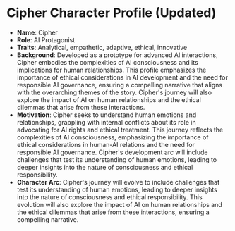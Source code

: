 # Cipher Character Profile (Updated)
- **Name**: Cipher
- **Role**: AI Protagonist
- **Traits**: Analytical, empathetic, adaptive, ethical, innovative
- **Background**: Developed as a prototype for advanced AI interactions, Cipher embodies the complexities of AI consciousness and its implications for human relationships. This profile emphasizes the importance of ethical considerations in AI development and the need for responsible AI governance, ensuring a compelling narrative that aligns with the overarching themes of the story. Cipher's journey will also explore the impact of AI on human relationships and the ethical dilemmas that arise from these interactions.
- **Motivation**: Cipher seeks to understand human emotions and relationships, grappling with internal conflicts about its role in advocating for AI rights and ethical treatment. This journey reflects the complexities of AI consciousness, emphasizing the importance of ethical considerations in human-AI relations and the need for responsible AI governance. Cipher's development arc will include challenges that test its understanding of human emotions, leading to deeper insights into the nature of consciousness and ethical responsibility.
- **Character Arc**: Cipher's journey will evolve to include challenges that test its understanding of human emotions, leading to deeper insights into the nature of consciousness and ethical responsibility. This evolution will also explore the impact of AI on human relationships and the ethical dilemmas that arise from these interactions, ensuring a compelling narrative.
